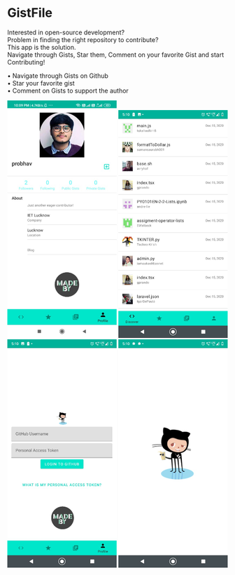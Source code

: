 # GistFile

Interested in open-source development?<br>
Problem in finding the right repository to contribute?<br>
This app is the solution.<br>
Navigate through Gists, Star them, Comment on your favorite Gist and start Contributing!<br>

• Navigate through Gists on Github<br>
• Star your favorite gist<br>
• Comment on Gists to support the author<br>



<img src="images/re.jpeg" width=250>
<img src="images/o.jpeg" width=250>
<img src="images/t.jpeg" width=250>
<img src="images/th.jpeg" width=250>

